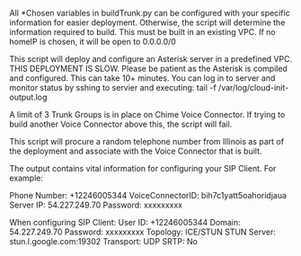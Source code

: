 All *Chosen variables in buildTrunk.py can be configured with your specific information for easier deployment.  Otherwise, the script will determine the information required to build.  This must be built in an existing VPC.  If no homeIP is chosen, it will be open to 0.0.0.0/0

This script will deploy and configure an Asterisk server in a predefined VPC.  THIS DEPLOYMENT IS SLOW.  Please be patient as the Asterisk is compiled and configured.  This can take 10+ minutes.  You can log in to server and monitor status by sshing to servier and executing:
tail -f /var/log/cloud-init-output.log

A limit of 3 Trunk Groups is in place on Chime Voice Connector.  If trying to build another Voice Connector above this, the script will fail.

This script will procure a random telephone number from Illinois as part of the deployment and associate with the Voice Connector that is built.

The output contains vital information for configuring your SIP Client.  For example:

Phone Number: +12246005344
VoiceConnectorID: bih7c1yatt5oahoridjaua
Server IP: 54.227.249.70
Password: xxxxxxxxx

When configuring SIP Client:
User ID: +12246005344
Domain: 54.227.249.70
Password: xxxxxxxxx
Topology: ICE/STUN
STUN Server: stun.l.google.com:19302
Transport: UDP
SRTP: No

